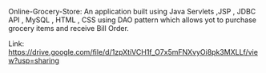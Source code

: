 Online-Grocery-Store: 
An application built using Java Servlets ,JSP , JDBC API , MySQL , HTML , CSS using DAO pattern which allows yot to purchase grocery items and receive Bill Order.

Link: https://drive.google.com/file/d/1zpXtiVCH1f_O7x5mFNXvyOi8pk3MXLLf/view?usp=sharing
